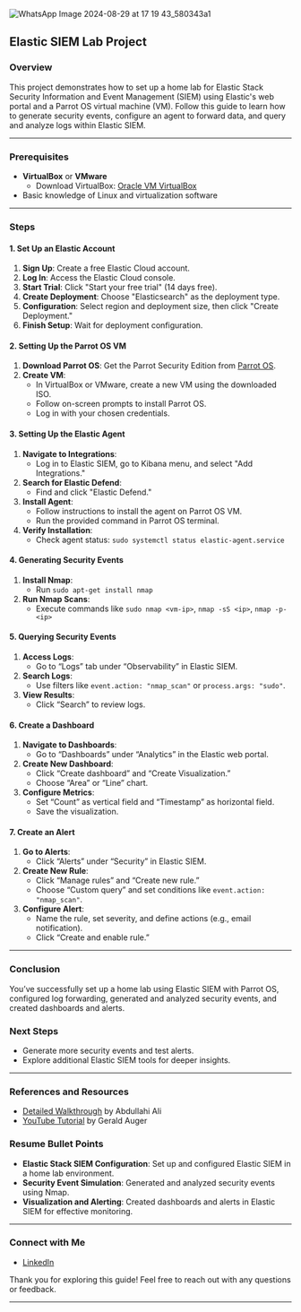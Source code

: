 ![WhatsApp Image 2024-08-29 at 17 19 43_580343a1](https://github.com/user-attachments/assets/b80052fa-a96a-4850-bb3e-5b000f35086a)

## Elastic SIEM Lab Project

### Overview

This project demonstrates how to set up a home lab for Elastic Stack Security Information and Event Management (SIEM) using Elastic's web portal and a Parrot OS virtual machine (VM). Follow this guide to learn how to generate security events, configure an agent to forward data, and query and analyze logs within Elastic SIEM.

---

### Prerequisites

- **VirtualBox** or **VMware**
  - Download VirtualBox: [Oracle VM VirtualBox](https://www.virtualbox.org/)
- Basic knowledge of Linux and virtualization software

---

### Steps

#### 1. Set Up an Elastic Account

1. **Sign Up**: Create a free Elastic Cloud account.
2. **Log In**: Access the Elastic Cloud console.
3. **Start Trial**: Click "Start your free trial" (14 days free).
4. **Create Deployment**: Choose "Elasticsearch" as the deployment type.
5. **Configuration**: Select region and deployment size, then click "Create Deployment."
6. **Finish Setup**: Wait for deployment configuration.

#### 2. Setting Up the Parrot OS VM

1. **Download Parrot OS**: Get the Parrot Security Edition from [Parrot OS](https://www.parrotsec.org/download/).
2. **Create VM**:
   - In VirtualBox or VMware, create a new VM using the downloaded ISO.
   - Follow on-screen prompts to install Parrot OS.
   - Log in with your chosen credentials.

#### 3. Setting Up the Elastic Agent

1. **Navigate to Integrations**:
   - Log in to Elastic SIEM, go to Kibana menu, and select "Add Integrations."
2. **Search for Elastic Defend**:
   - Find and click "Elastic Defend."
3. **Install Agent**:
   - Follow instructions to install the agent on Parrot OS VM.
   - Run the provided command in Parrot OS terminal.
4. **Verify Installation**:
   - Check agent status: `sudo systemctl status elastic-agent.service`

#### 4. Generating Security Events

1. **Install Nmap**:
   - Run `sudo apt-get install nmap`
2. **Run Nmap Scans**:
   - Execute commands like `sudo nmap <vm-ip>`, `nmap -sS <ip>`, `nmap -p- <ip>`

#### 5. Querying Security Events

1. **Access Logs**:
   - Go to “Logs” tab under “Observability” in Elastic SIEM.
2. **Search Logs**:
   - Use filters like `event.action: "nmap_scan"` or `process.args: "sudo"`.
3. **View Results**:
   - Click “Search” to review logs.

#### 6. Create a Dashboard

1. **Navigate to Dashboards**:
   - Go to “Dashboards” under “Analytics” in the Elastic web portal.
2. **Create New Dashboard**:
   - Click “Create dashboard” and “Create Visualization.”
   - Choose “Area” or “Line” chart.
3. **Configure Metrics**:
   - Set “Count” as vertical field and “Timestamp” as horizontal field.
   - Save the visualization.

#### 7. Create an Alert

1. **Go to Alerts**:
   - Click “Alerts” under “Security” in Elastic SIEM.
2. **Create New Rule**:
   - Click “Manage rules” and “Create new rule.”
   - Choose “Custom query” and set conditions like `event.action: "nmap_scan"`.
3. **Configure Alert**:
   - Name the rule, set severity, and define actions (e.g., email notification).
   - Click “Create and enable rule.”

---

### Conclusion

You’ve successfully set up a home lab using Elastic SIEM with Parrot OS, configured log forwarding, generated and analyzed security events, and created dashboards and alerts.

### Next Steps

- Generate more security events and test alerts.
- Explore additional Elastic SIEM tools for deeper insights.

---

### References and Resources

- [Detailed Walkthrough](https://medium.com/@aali23/a-simple-elastic-siem-lab-6765159ee2b2) by Abdullahi Ali
- [YouTube Tutorial](https://www.youtube.com/watch?v=2XLzMb9oZBI&t=603s) by Gerald Auger

### Resume Bullet Points

- **Elastic Stack SIEM Configuration**: Set up and configured Elastic SIEM in a home lab environment.
- **Security Event Simulation**: Generated and analyzed security events using Nmap.
- **Visualization and Alerting**: Created dashboards and alerts in Elastic SIEM for effective monitoring.

---

### Connect with Me

- [LinkedIn](https://www.linkedin.com/in/satyam-pathania/)

Thank you for exploring this guide! Feel free to reach out with any questions or feedback.

---


